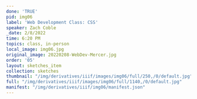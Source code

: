 ```yaml
---
done: 'TRUE'
pid: img06
label: 'Web Development Class: CSS'
speaker: Zach Coble
_date: 2/8/2022
time: 6:20 PM
topics: class, in-person
local_image: img06.jpg
original_image: 20220208-WebDev-Mercer.jpg
order: '05'
layout: sketches_item
collection: sketches
thumbnail: "/img/derivatives/iiif/images/img06/full/250,/0/default.jpg"
full: "/img/derivatives/iiif/images/img06/full/1140,/0/default.jpg"
manifest: "/img/derivatives/iiif/img06/manifest.json"
---
```

